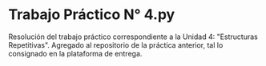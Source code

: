 # Trabajo Práctico N° 4.py

Resolución del trabajo práctico correspondiente a la Unidad 4: "Estructuras Repetitivas".
Agregado al repositorio de la práctica anterior, tal lo consignado en la plataforma de entrega. 
